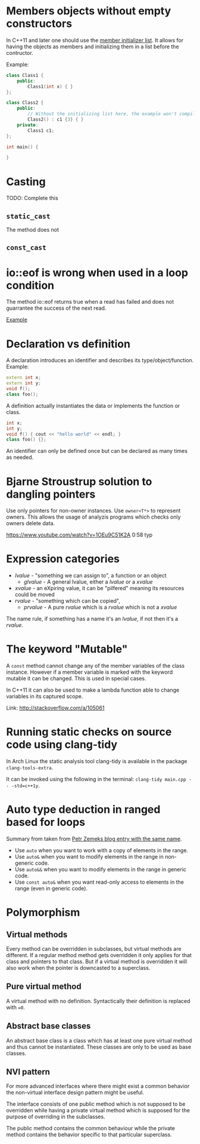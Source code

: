 # Members objects without empty constructors

In C++11 and later one should use the [member initializer list](http://en.cppreference.com/w/cpp/language/initializer_list). It allows for having the objects as members and initializing them in a list before the contructor.

Example:

```c++
class Class1 {
	public:
		Class1(int x) { }
};

class Class2 {
	public:
		// Without the initializing list here, the example won't compile
		Class2() : c1 {3} { }
	private:
		Class1 c1;
};

int main() {

}
```

# Casting

TODO: Complete this

## `static_cast`

The method does not

## `const_cast`

# io::eof is wrong when used in a loop condition

The method io::eof returns true when a read has failed and does not guarrantee
the success of the next read.

[Example](http://stackoverflow.com/questions/5605125/why-is-iostreameof-inside-a-loop-condition-considered-wrong)

# Declaration vs definition

A declaration introduces an identifier and describes its type/object/function.
Example:

```c++
extern int x;
extern int y;
void f();
class foo();
```

A definition actually instantiates the data or implements the function or class.

```c++
int x;
int y;
void f() { cout << "hello world" << endl; }
class foo() {};
```

An identifier can only be defined once but can be declared as many times as
needed.

# Bjarne Stroustrup solution to dangling pointers

Use only pointers for non-owner instances. Use `owner<T*>` to represent owners.
This allows the usage of analyzis programs which checks only owners delete
data.

https://www.youtube.com/watch?v=1OEu9C51K2A
0:58 typ

# Expression categories

* _lvalue_ - "something we can assign to", a function or an object
	* _glvalue_ - A general lvalue, either a _lvalue_ or a _xvalue_
* _xvalue_ - an eXpiring value, it can be "pilfered" meaning its resources 
  could be moved
* _rvalue_ - "something which can be copied",
	* _prvalue_ - A pure _rvalue_ which is a _rvalue_ which is not a _xvalue_

The name rule, if something has a name it's an _lvalue_, if not then it's a 
_rvalue_.

# The keyword "Mutable"

A `const` method cannot change any of the member variables of the class
instance. However if a member variable is marked with the keyword mutable it
can be changed. This is used in special cases.

In C++11 it can also be used to make a lambda function able to change variables
in its captured scope.

Link: http://stackoverflow.com/a/105061

# Running static checks on source code using clang-tidy

In Arch Linux the static analysis tool clang-tidy is available in the package
`clang-tools-extra`.

It can be invoked using the following in the terminal:
`clang-tidy main.cpp -- -std=c++1y`.

# Auto type deduction in ranged based for loops

Summary from taken from [Petr Zemeks blog entry with the same 
name](https://blog.petrzemek.net/2016/08/17/auto-type-deduction-in-range-based-for-loops/).

* Use `auto` when you want to work with a copy of elements in the range.
* Use `auto&` when you want to modify elements in the range in non-generic 
  code.
* Use `auto&&` when you want to modify elements in the range in generic code.
* Use `const auto&` when you want read-only access to elements in the range 
  (even in generic code).

# Polymorphism

## Virtual methods

Every method can be overridden in subclasses, but virtual methods are 
different. If a regular method method gets overridden it only applies for that 
class and pointers to that class. But if a virtual method is overridden it will 
also work when the pointer is downcasted to a superclass.

## Pure virtual method

A virtual method with no definition. Syntactically their definition is replaced 
with `=0`.

## Abstract base classes

An abstract base class is a class which has at least one pure virtual method 
and thus cannot be instantiated. These classes are only to be used as base 
classes.

## NVI pattern

For more advanced interfaces where there might exist a common behavior the 
non-virtual interface design pattern might be useful.

The interface consists of one public method which is not supposed to be 
overridden while having a private virtual method which is supposed for the 
purpose of overriding in the subclasses.

The public method contains the common behaviour while the private method 
contains the behavior specific to that particular superclass.
